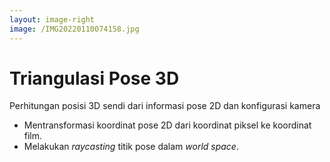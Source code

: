 ```yaml
---
layout: image-right
image: /IMG20220110074158.jpg
---
```

# Triangulasi Pose 3D

Perhitungan posisi 3D sendi dari informasi pose 2D dan konfigurasi kamera

- Mentransformasi koordinat pose 2D dari koordinat piksel ke koordinat film.
- Melakukan *raycasting* titik pose dalam *world space*.

<div class="abs-br m-8 flex gap-2 text-sm opacity-50">
  <SlideCurrentNo />
</div>
